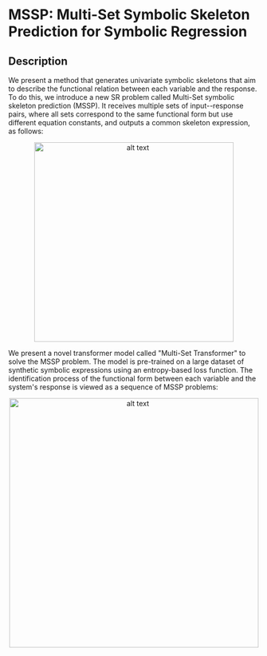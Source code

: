 # MSSP: Multi-Set Symbolic Skeleton Prediction for Symbolic Regression

## Description

We present a method that generates univariate symbolic skeletons that aim to describe the functional relation between each variable and the response.
To do this, we introduce a new SR problem called Multi-Set symbolic skeleton prediction (MSSP). It receives multiple 
sets of input--response pairs, where all sets correspond to the same functional form but use different equation constants, 
and outputs a common skeleton expression, as follows:

<p align="center">
  <img src="https://raw.githubusercontent.com/GiorgioMorales/MSSP-SymbolicRegression/master/figs/MSSP_definition.jpg?token=GHSAT0AAAAAACO2QV332ZSA6VYFPHJ7QSJAZO6Q4VA" alt="alt text" width="400">
</p>

We present a novel transformer model called "Multi-Set Transformer" to solve the MSSP problem. The model is pre-trained 
on a large dataset of synthetic symbolic expressions using an entropy-based loss function. The 
identification process of the functional form between each variable and the system's response is viewed as a sequence 
of MSSP problems:

<p align="center">
  <img src="https://raw.githubusercontent.com/GiorgioMorales/MSSP-SymbolicRegression/master/figs/Skeleton.png?token=GHSAT0AAAAAACO2QV33A4XNSXTKOWMXJZUIZO6Q25Q" alt="alt text" width="500">
</p>
